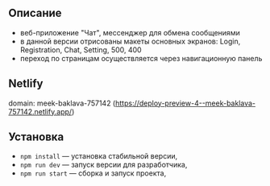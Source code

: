 ## Описание
- веб-приложение "Чат", мессенджер для обмена сообщениями
- в данной версии отрисованы макеты основных экранов: Login, Registration, Chat, Setting, 500, 400
- переход по страницам осуществляется через навигационную панель


## Netlify
domain: meek-baklava-757142
(https://deploy-preview-4--meek-baklava-757142.netlify.app/)

## Установка
- `npm install` — установка стабильной версии,
- `npm run dev` — запуск версии для разработчика,
- `npm run start` — сборка и запуск проекта,
